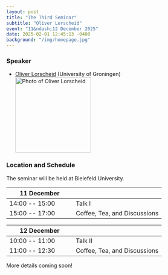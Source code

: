 ```yaml
---
layout: post
title: "The Third Seminar"
subtitle: "Oliver Lorscheid"
event: "11&ndash;12 December 2025"
date: 2025-02-01 12:45:13 -0400
background: "/img/homepage.jpg"
---
```

<!-- 
<center><p>
    <a href="https://www.researchireland.ie/"><img width="400" src="{{ site.url }}/img/logo_black.svg" alt="Research Ireland logo"/></a>
</p></center>

<p></p> -->

### Speaker
- [Oliver Lorscheid](https://www.lorscheid.org/) (University of Groningen)
	<div>
	<img src="{{ site.url }}/img/speakers/Lorscheid.jpg" alt="Photo of Oliver Lorscheid" class="img-fluid" width="200">
	</div>
<p></p>

### Location and Schedule

The seminar will be held at Bielefeld University.


| <span style="display: inline-block; width:160px">11 December</span> | <span style="display: inline-block; width:200px"></span> |
| -------------- | ------ |
| 14:00 -- 15:00  | Talk I |
| 15:00 -- 17:00 | Coffee, Tea, and Discussions | 

<p></p>

| <span style="display: inline-block; width:160px">12 December</span> | <span style="display: inline-block; width:200px"></span> |
| -------------- | ------ |
| 10:00 -- 11:00 | Talk II | 
| 11:00 -- 12:30 | Coffee, Tea, and Discussions | 

<p></p>

More details coming soon!

<!-- ### Topics and background reading

<span id="Lorscheid"> -->


<!-- <p></p> 


### Sponsors 

The SEA Seminar is generously supported by [Research Ireland](https://www.researchireland.ie/). -->